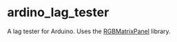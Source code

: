 # ardino_lag_tester
A lag tester for Arduino.
Uses the [RGBMatrixPanel](https://github.com/adafruit/RGB-matrix-Panel) library.
